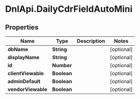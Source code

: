 # DnlApi.DailyCdrFieldAutoMini

## Properties
Name | Type | Description | Notes
------------ | ------------- | ------------- | -------------
**dbName** | **String** |  | [optional] 
**displayName** | **String** |  | [optional] 
**id** | **Number** |  | [optional] 
**clientViewable** | **Boolean** |  | [optional] 
**adminDefault** | **Boolean** |  | [optional] 
**vendorViewable** | **Boolean** |  | [optional] 


